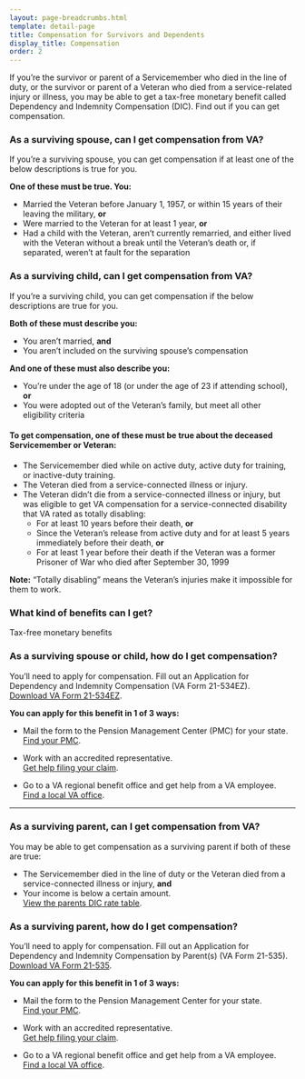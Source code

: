 ```yaml
---
layout: page-breadcrumbs.html
template: detail-page
title: Compensation for Survivors and Dependents
display_title: Compensation
order: 2
---
```


<div class="va-introtext">

If you’re the survivor or parent of a Servicemember who died in the line of duty, or the survivor or parent of a Veteran who died from a service-related injury or illness, you may be able to get a tax-free monetary benefit called Dependency and Indemnity Compensation (DIC). Find out if you can get compensation. 

</div>

<div class="feature" markdown="0">

### As a surviving spouse, can I get compensation from VA?

If you’re a surviving spouse, you can get compensation if at least one of the below descriptions is true for you.

**One of these must be true. You:**
- Married the Veteran before January 1, 1957, or within 15 years of their leaving the military, **or**
- Were married to the Veteran for at least 1 year, **or**
- Had a child with the Veteran, aren’t currently remarried, and either lived with the Veteran without a break until the Veteran’s death or, if separated, weren’t at fault for the separation

</div>

<div class="feature" markdown="0">

### As a surviving child, can I get compensation from VA?

If you’re a surviving child, you can get compensation if the below descriptions are true for you.

**Both of these must describe you:**
- You aren’t married, **and**
- You aren’t included on the surviving spouse’s compensation

**And one of these must also describe you:**
- You’re under the age of 18 (or under the age of 23 if attending school), **or**
- You were adopted out of the Veteran’s family, but meet all other eligibility criteria

</div>

#### To get compensation, one of these must be true about the deceased Servicemember or Veteran:

- The Servicemember died while on active duty, active duty for training, or inactive-duty training.
- The Veteran died from a service-connected illness or injury.
- The Veteran didn’t die from a service-connected illness or injury, but was eligible to get VA compensation for a service-connected disability that VA rated as totally disabling: 
  - For at least 10 years before their death, **or**
  - Since the Veteran’s release from active duty and for at least 5 years immediately before their death, **or**
  - For at least 1 year before their death if the Veteran was a former Prisoner of War who died after September 30, 1999

**Note:** “Totally disabling” means the Veteran’s injuries make it impossible for them to work.

<div class="feature" markdown="0">

### What kind of benefits can I get?

Tax-free monetary benefits

</div>

### As a surviving spouse or child, how do I get compensation? 

You’ll need to apply for compensation. Fill out an Application for Dependency and Indemnity Compensation (VA Form 21-534EZ). <br>
[Download VA Form 21-534EZ](https://www.vba.va.gov/pubs/forms/VBA-21P-534EZ-ARE.pdf). 

**You can apply for this benefit in 1 of 3 ways:**

- Mail the form to the Pension Management Center (PMC) for your state. <br>
[Find your PMC](/pension/pension-management-center/).

- Work with an accredited representative. <br>
[Get help filing your claim](/disability-benefits/apply/help/index.html).

- Go to a VA regional benefit office and get help from a VA employee. <br>
[Find a local VA office](/facilities/).

-----

<div class="feature" markdown="0">
  
### As a surviving parent, can I get compensation from VA?

You may be able to get compensation as a surviving parent if both of these are true: 
- The Servicemember died in the line of duty or the Veteran died from a service-connected illness or injury, **and**
- Your income is below a certain amount. <br>
[View the parents DIC rate table]( https://benefits.va.gov/Pension/current_rates_Parents_DIC_pen.asp). 

</div>


### As a surviving parent, how do I get compensation? 

You’ll need to apply for compensation. Fill out an Application for Dependency and Indemnity Compensation by Parent(s) (VA Form 21-535). <br>
[Download VA Form 21-535](https://www.vba.va.gov/pubs/forms/VBA-21-535-ARE.pdf).

**You can apply for this benefit in 1 of 3 ways:**

- Mail the form to the Pension Management Center for your state. <br>
[Find your PMC](/pension/pension-management-center/).

- Work with an accredited representative. <br>
[Get help filing your claim](/disability-benefits/apply/help/index.html).

- Go to a VA regional benefit office and get help from a VA employee. <br>
[Find a local VA office](/facilities/).





